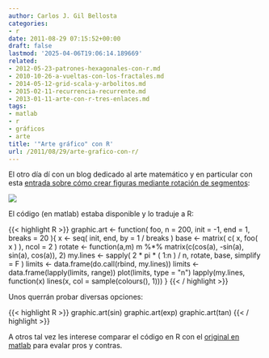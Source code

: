 ```yaml
---
author: Carlos J. Gil Bellosta
categories:
- r
date: 2011-08-29 07:15:52+00:00
draft: false
lastmod: '2025-04-06T19:06:14.189669'
related:
- 2012-05-23-patrones-hexagonales-con-r.md
- 2010-10-26-a-vueltas-con-los-fractales.md
- 2014-05-12-grid-scala-y-arbolitos.md
- 2015-02-11-recurrencia-recurrente.md
- 2013-01-11-arte-con-r-tres-enlaces.md
tags:
- matlab
- r
- gráficos
- arte
title: '"Arte gráfico" con R'
url: /2011/08/29/arte-grafico-con-r/
---
```


El otro día dí con un blog dedicado al arte matemático y en particular con esta [entrada sobre cómo crear figuras mediante rotación de segmentos](http://mathsissmart.tumblr.com/post/8969171510/around-and-around-cont):

[![](/wp-uploads/2011/08/arte_rotatorio_r.png#center)
](/wp-uploads/2011/08/arte_rotatorio_r.png#center)

El código (en matlab) estaba disponible y lo traduje a R:

{{< highlight R >}}
graphic.art <- function( foo, n = 200, init = -1, end = 1, breaks = 20 ){
    x <- seq( init, end, by = 1 / breaks )
    base <- matrix( c( x, foo( x ) ), ncol = 2 )
    rotate <- function(a,m) m %*% matrix(c(cos(a), -sin(a), sin(a), cos(a)), 2)
    my.lines <- sapply( 2 * pi * ( 1:n ) / n, rotate, base, simplify = F )
    limits <- data.frame(do.call(rbind, my.lines))
    limits <- data.frame(lapply(limits, range))
    plot(limits, type = "n")
    lapply(my.lines, function(x) lines(x, col = sample(colours(), 1)))
}
{{< / highlight >}}


Unos querrán probar diversas opciones:


{{< highlight R >}}
    graphic.art(sin)
    graphic.art(exp)
    graphic.art(tan)
{{< / highlight >}}

A otros tal vez les interese comparar el código en R con el [original en matlab](http://mathsissmart.tumblr.com/post/8917207840/around-and-around) para evalar pros y contras.